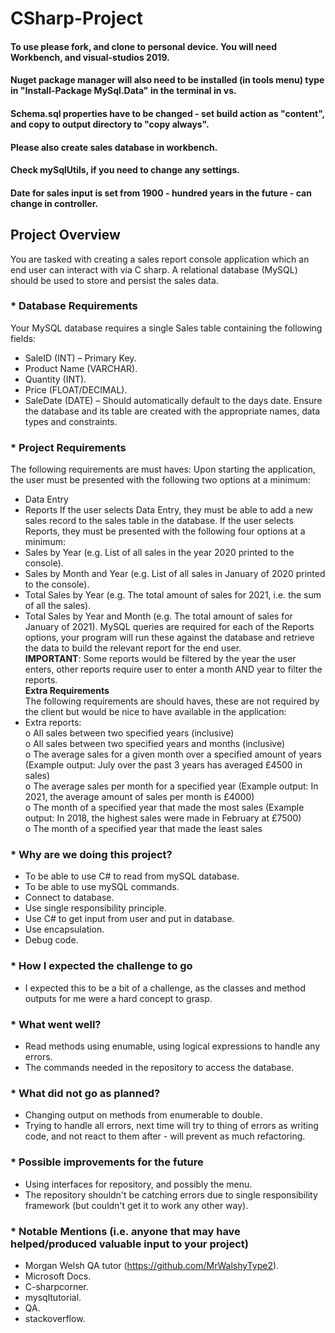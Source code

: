 # **CSharp-Project**

#### To use please fork, and clone to personal device. You will need Workbench, and visual-studios 2019.  
#### Nuget package manager will also need to be installed (in tools menu) type in "Install-Package MySql.Data" in the terminal in vs.  
#### Schema.sql properties have to be changed - set build action as "content", and copy to output directory to "copy always".  
#### Please also create sales database in workbench.  
#### Check mySqlUtils, if you need to change any settings.  
  
    
#### Date for sales input is set from 1900 - hundred years in the future - can change in controller.



##	Project Overview
You are tasked with creating a sales report console application which an end user can interact with via C sharp. A relational database (MySQL) should be used to store and persist the sales data.

### * Database Requirements
Your MySQL database requires a single Sales table containing the following fields:
- SaleID (INT) – Primary Key.
- Product Name (VARCHAR).
- Quantity (INT).
- Price (FLOAT/DECIMAL).
- SaleDate (DATE) – Should automatically default to the days date.
Ensure the database and its table are created with the appropriate names, data types and constraints.

### * Project Requirements
The following requirements are must haves:
Upon starting the application, the user must be presented with the following two options at a minimum:
- Data Entry
- Reports
If the user selects Data Entry, they must be able to add a new sales record to the sales table in the database.
If the user selects Reports, they must be presented with the following four options at a minimum:
- Sales by Year (e.g. List of all sales in the year 2020 printed to the console).
- Sales by Month and Year (e.g. List of all sales in January of 2020 printed to the console).
- Total Sales by Year (e.g. The total amount of sales for 2021, i.e. the sum of all the sales).
- Total Sales by Year and Month (e.g. The total amount of sales for January of 2021).
MySQL queries are required for each of the Reports options, your program will run these against the database and retrieve the data to build the relevant report for the end user.  
**IMPORTANT**: 	Some reports would be filtered by the year the user enters, other reports require user to enter a month AND year to filter the reports.  
**Extra Requirements**   
The following requirements are should haves, these are not required by the client but would be nice to have available in the application:  
-	Extra reports:  
o	All sales between two specified years (inclusive)  
o	All sales between two specified years and months (inclusive)  
o	The average sales for a given month over a specified amount of years (Example output: July over the past 3 years has averaged £4500 in sales)  
o	The average sales per month for a specified year (Example output: In 2021, the average amount of sales per month is £4000)  
o	The month of a specified year that made the most sales (Example output: In 2018, the highest sales were made in February at £7500)  
o	The month of a specified year that made the least sales  


### * Why are we doing this project?
- To be able to use C# to read from mySQL database.  
- To be able to use mySQL commands.  
- Connect to database.  
- Use single responsibility principle.  
- Use C# to get input from user and put in database.  
- Use encapsulation.  
- Debug code.  

### * How I expected the challenge to go
- I expected this to be a bit of a challenge, as the classes and method outputs for me were a hard concept to grasp.   

### * What went well?
- Read methods using enumable, using logical expressions to handle any errors.  
- The commands needed in the repository to access the database.  


### * What did not go as planned?
- Changing output on methods from enumerable to double.  
- Trying to handle all errors, next time will try to thing of errors as writing code, and not react to them after - will prevent as much refactoring.  


### * Possible improvements for the future
- Using interfaces for repository, and possibly the menu. 
- The repository shouldn't be catching errors due to single responsibility framework (but couldn't get it to work any other way).   

### * Notable Mentions (i.e. anyone that may have helped/produced valuable input to your project)
 - Morgan Welsh QA tutor (https://github.com/MrWalshyType2).  
 - Microsoft Docs.  
 - C-sharpcorner.    
 - mysqltutorial.  
 - QA.   
 - stackoverflow.  

